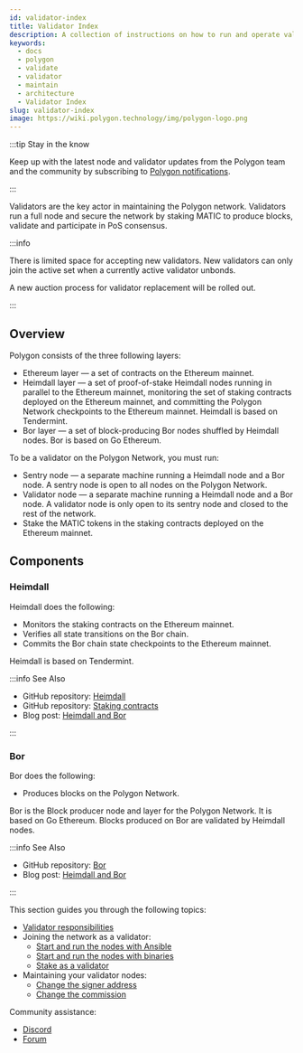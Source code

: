 ```yaml
---
id: validator-index
title: Validator Index
description: A collection of instructions on how to run and operate validator nodes on the Polygon Network
keywords:
  - docs
  - polygon
  - validate
  - validator
  - maintain
  - architecture
  - Validator Index
slug: validator-index
image: https://wiki.polygon.technology/img/polygon-logo.png
---
```


:::tip Stay in the know

Keep up with the latest node and validator updates from the Polygon team and the community by subscribing to [Polygon notifications](https://polygon.technology/notifications/).

:::

Validators are the key actor in maintaining the Polygon network. Validators run a full node and secure
the network by staking MATIC to produce blocks, validate and participate in PoS consensus.

:::info

There is limited space for accepting new validators. New validators can only join the active set when a currently active validator unbonds.

A new auction process for validator replacement will be rolled out.

:::

## Overview

Polygon consists of the three following layers:

* Ethereum layer — a set of contracts on the Ethereum mainnet.
* Heimdall layer — a set of proof-of-stake Heimdall nodes running in parallel to the Ethereum mainnet, monitoring the set of staking contracts deployed on the Ethereum mainnet, and committing the Polygon Network checkpoints to the Ethereum mainnet. Heimdall is based on Tendermint.
* Bor layer — a set of block-producing Bor nodes shuffled by Heimdall nodes. Bor is based on Go Ethereum.

To be a validator on the Polygon Network, you must run:

* Sentry node — a separate machine running a Heimdall node and a Bor node. A sentry node is open to all nodes on the Polygon Network.
* Validator node — a separate machine running a Heimdall node and a Bor node. A validator node is only open to its sentry node and closed to the rest of the network.
* Stake the MATIC tokens in the staking contracts deployed on the Ethereum mainnet.

## Components

### Heimdall

Heimdall does the following:

* Monitors the staking contracts on the Ethereum mainnet.
* Verifies all state transitions on the Bor chain.
* Commits the Bor chain state checkpoints to the Ethereum mainnet.

Heimdall is based on Tendermint.

:::info See Also

* GitHub repository: [Heimdall](https://github.com/maticnetwork/heimdall)
* GitHub repository: [Staking contracts](https://github.com/maticnetwork/contracts/tree/master/contracts/staking)
* Blog post: [Heimdall and Bor](https://blog.polygon.technology/heimdall-and-bor/)

:::

### Bor

Bor does the following:

* Produces blocks on the Polygon Network.

Bor is the Block producer node and layer for the Polygon Network. It is based on Go Ethereum. Blocks produced on Bor are validated by Heimdall nodes.

:::info See Also

* GitHub repository: [Bor](https://github.com/maticnetwork/bor)
* Blog post: [Heimdall and Bor](https://blog.polygon.technology/heimdall-and-bor/)

:::

This section guides you through the following topics:

* [Validator responsibilities](validator-responsibilities.md)
* Joining the network as a validator:
  * [Start and run the nodes with Ansible](run-validator-ansible.md)
  * [Start and run the nodes with binaries](run-validator-binaries.md)
  * [Stake as a validator](validator-staking-operations.md)
* Maintaining your validator nodes:
  * [Change the signer address](change-signer-address.md)
  * [Change the commission](validator-commission-operations.md)

Community assistance:

* [Discord](https://discord.com/invite/0xPolygon)
* [Forum](https://forum.polygon.technology/)
